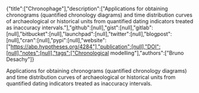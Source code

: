 {"title":["Chronophage"],"description":["Applications for obtaining chronograms (quantified chronology diagrams) and time distribution curves of archaeological or historical units from quantified dating indicators treated as inaccuracy intervals."],"github":[null],"gist":[null],"gitlab":[null],"bitbucket":[null],"launchpad":[null],"twitter":[null],"blogpost":[null],"cran":[null],"pypi":[null],"website":["https://abp.hypotheses.org/4284"],"publication":[null],"DOI":[null],"notes":[null],"tags":["Chronological modelling"],"authors":["Bruno Desachy"]}

Applications for obtaining chronograms (quantified chronology diagrams) and time distribution curves of archaeological or historical units from quantified dating indicators treated as inaccuracy intervals.
